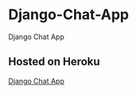 # Django-Chat-App
Django Chat App 
## Hosted on Heroku
[Django Chat App](https://morvinchats.herokuapp.com) 
